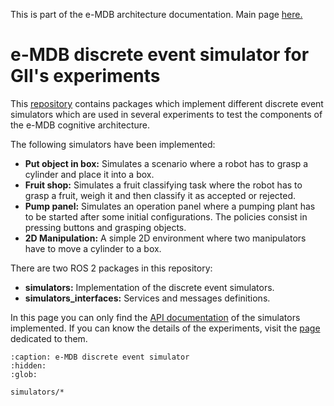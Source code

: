 This is part of the e-MDB architecture documentation. Main page [here.](https://docs.pillar-robots.eu/en/latest/)

# e-MDB discrete event simulator for GII's experiments

This [repository](https://github.com/pillar-robots/emdb_discrete_event_simulator_gii) contains packages which implement different discrete event simulators which are used in several experiments to test the components of the e-MDB cognitive architecture. 

The following simulators have been implemented:

- **Put object in box:** Simulates a scenario where a robot has to grasp a cylinder and place it into a box. 
- **Fruit shop:** Simulates a fruit classifying task where the robot has to grasp a fruit, weigh it and then classify it as accepted or rejected.  
- **Pump panel:** Simulates an operation panel where a pumping plant has to be started after some initial configurations. The policies consist in pressing buttons and grasping objects.
- **2D Manipulation:** A simple 2D environment where two manipulators have to move a cylinder to a box. 

There are two ROS 2 packages in this repository:

- **simulators:** Implementation of the discrete event simulators.
- **simulators_interfaces:** Services and messages definitions.

In this page you can only find the [API documentation](simulators/api_documentation.rst) of the simulators implemented. If you can know the details of the experiments, visit the [page](https://docs.pillar-robots.eu/projects/emdb_experiments_gii/en/latest/experiments/default_experiment.html) dedicated to them. 


```{toctree}
:caption: e-MDB discrete event simulator
:hidden:
:glob:

simulators/*
```